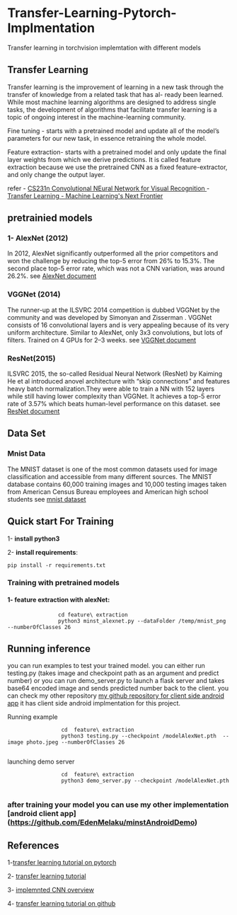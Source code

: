 # Transfer-Learning-Pytorch-Implmentation
Transfer learning in torchvision implemtation with different models
## Transfer Learning
Transfer learning is the improvement of learning in a new
task through the transfer of knowledge from a related task that has al-
ready been learned. While most machine learning algorithms are designed
to address single tasks, the development of algorithms that facilitate
transfer learning is a topic of ongoing interest in the machine-learning
community.

Fine tuning - starts with a pretrained model and update all of the model’s parameters for our new task, 
in essence retraining the whole model. 

Feature extraction- starts with a pretrained model and only update the final layer weights from which we derive predictions. It is called feature extraction 
because we use the pretrained CNN as a fixed feature-extractor, and only change the output layer.

refer - [CS231n Convolutional NEural Network for Visual Recognition ](http://cs231n.github.io/transfer-learning/)
      - [Transfer Learning - Machine Learning's Next Frontier](https://ruder.io/transfer-learning/)
      
 ## pretrainied models
 ### 1- AlexNet (2012)
In 2012, AlexNet significantly outperformed all the prior competitors and won the challenge by reducing the top-5 error from 26% to 15.3%.
The second place top-5 error rate, which was not a CNN variation, was around 26.2%. see [AlexNet document](http://cvml.ist.ac.at/courses/DLWT_W17/material/AlexNet.pdf)
### VGGNet (2014)
The runner-up at the ILSVRC 2014 competition is dubbed VGGNet by the community and was developed by Simonyan and Zisserman . VGGNet consists of 16 convolutional layers and is very appealing because of its very uniform architecture. 
Similar to AlexNet, only 3x3 convolutions, but lots of filters. Trained on 4 GPUs for 2–3 weeks. see [VGGNet document](https://arxiv.org/pdf/1409.1556.pdf)
### ResNet(2015)
ILSVRC 2015, the so-called Residual Neural Network (ResNet) by Kaiming He et al introduced 
anovel architecture with “skip connections” and features heavy batch normalization.They were able to train a NN with 152 layers while still having lower complexity than VGGNet. 
It achieves a top-5 error rate of 3.57% which beats human-level performance on this dataset. see [ResNet document](https://arxiv.org/abs/1512.03385)

## Data Set
### Mnist Data

The MNIST dataset is one of the most common datasets used for image classification and accessible from many different sources.
The MNIST database contains 60,000 training images and 10,000 testing images taken from American Census Bureau employees and American high school students
see [mnist dataset ](http://yann.lecun.com/exdb/mnist/)

## Quick start For Training
 
 1- **install python3** 
 
 2- **install requirements**:
  ```
  pip install -r requirements.txt
  ```

 ###  Training with pretrained models 
 #### 1- feature extraction with alexNet:
 ```
                 cd feature\ extraction
                 python3 minst_alexnet.py --dataFolder /temp/mnist_png --numberOfClasses 26
``` 

 ## Running inference
 
 you can run examples to test your trained model. you can either run testing.py (takes image and checkpoint path as an argument and predict number) or you can run demo_server.py to launch a flask server and takes base64 encoded image and sends predicted number back to the client. you can check my other repository [my github repository for client side android app](https://github.com/EdenMelaku/minstAndroidDemo) it has client side android implmentation for this project. 
 
Running example
```
                 cd  feature\ extraction
                 python3 testing.py --checkpoint /modelAlexNet.pth  --image photo.jpeg --numberOfClasses 26
              
```
launching demo server 
```
                 cd  feature\ extraction
                 python3 demo_server.py --checkpoint /modelAlexNet.pth 
              
```

### after training your model you can use my other implementation [android client app] (https://github.com/EdenMelaku/minstAndroidDemo)
 
 ## References
   1-[transfer learning tutorial on pytorch](https://pytorch.org/tutorials/beginner/finetuning_torchvision_models_tutorial.html)
   
   2- [transfer learning tutorial](https://ruder.io/transfer-learning/)
   
   3- [implemnted CNN overview](https://medium.com/@sidereal/cnns-architectures-lenet-alexnet-vgg-googlenet-resnet-and-more-666091488df5)
   
   4- [transfer learning tutorial on github](http://cs231n.github.io/transfer-learning/)
      

